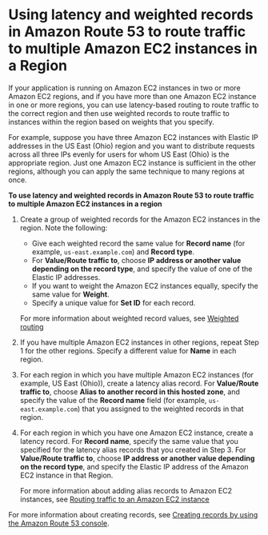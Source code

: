 # Using latency and weighted records in Amazon Route 53 to route traffic to multiple Amazon EC2 instances in a Region<a name="TutorialLBRMultipleEC2InRegion"></a>

If your application is running on Amazon EC2 instances in two or more Amazon EC2 regions, and if you have more than one Amazon EC2 instance in one or more regions, you can use latency\-based routing to route traffic to the correct region and then use weighted records to route traffic to instances within the region based on weights that you specify\. 

For example, suppose you have three Amazon EC2 instances with Elastic IP addresses in the US East \(Ohio\) region and you want to distribute requests across all three IPs evenly for users for whom US East \(Ohio\) is the appropriate region\. Just one Amazon EC2 instance is sufficient in the other regions, although you can apply the same technique to many regions at once\.<a name="TutorialLBRMultipleEC2InRegionProcedure"></a>

**To use latency and weighted records in Amazon Route 53 to route traffic to multiple Amazon EC2 instances in a region**

1. Create a group of weighted records for the Amazon EC2 instances in the region\. Note the following:
   + Give each weighted record the same value for **Record name** \(for example, `us-east.example.com`\) and **Record type**\. 
   + For **Value/Route traffic to**, choose **IP address or another value depending on the record type**, and specify the value of one of the Elastic IP addresses\. 
   + If you want to weight the Amazon EC2 instances equally, specify the same value for **Weight**\.
   + Specify a unique value for **Set ID** for each record\.

   For more information about weighted record values, see [Weighted routing](routing-policy-weighted.md)

1. If you have multiple Amazon EC2 instances in other regions, repeat Step 1 for the other regions\. Specify a different value for **Name** in each region\.

1. For each region in which you have multiple Amazon EC2 instances \(for example, US East \(Ohio\)\), create a latency alias record\. For **Value/Route traffic to**, choose **Alias to another record in this hosted zone**, and specify the value of the **Record name** field \(for example, `us-east.example.com`\) that you assigned to the weighted records in that region\. 

1. For each region in which you have one Amazon EC2 instance, create a latency record\. For **Record name**, specify the same value that you specified for the latency alias records that you created in Step 3\. For **Value/Route traffic to**, choose **IP address or another value depending on the record type**, and specify the Elastic IP address of the Amazon EC2 instance in that Region\.

   For more information about adding alias records to Amazon EC2 instances, see [Routing traffic to an Amazon EC2 instance](routing-to-ec2-instance.md)

For more information about creating records, see [Creating records by using the Amazon Route 53 console](resource-record-sets-creating.md)\.